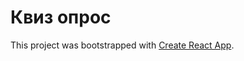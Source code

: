 # Квиз опрос

This project was bootstrapped with [Create React App](https://github.com/facebook/create-react-app).

